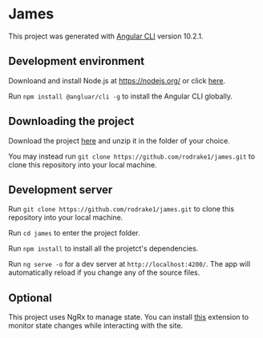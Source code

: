 # James

This project was generated with [Angular CLI](https://github.com/angular/angular-cli) version 10.2.1.

## Development environment

Downloand and install Node.js at https://nodejs.org/ or click [here](https://nodejs.org/dist/v14.15.4/node-v14.15.4-x64.msi).

Run `npm install @angluar/cli -g` to install the Angular CLI globally.

## Downloading the project

Download  the project [here](https://github.com/rodrake1/james/archive/master.zip) and unzip it in the folder of your choice.

You may instead run `git clone https://github.com/rodrake1/james.git` to clone this repository into your local machine.

## Development server

Run `git clone https://github.com/rodrake1/james.git` to clone this repository into your local machine.

Run `cd james` to enter the project folder.

Run `npm install` to install all the projetct's dependencies.

Run `ng serve -o` for a dev server at `http://localhost:4200/`. The app will automatically reload if you change any of the source files.

## Optional

This project uses NgRx to manage state. You can install [this](https://chrome.google.com/webstore/detail/redux-devtools/lmhkpmbekcpmknklioeibfkpmmfibljd) extension to monitor state changes while interacting with the site.
